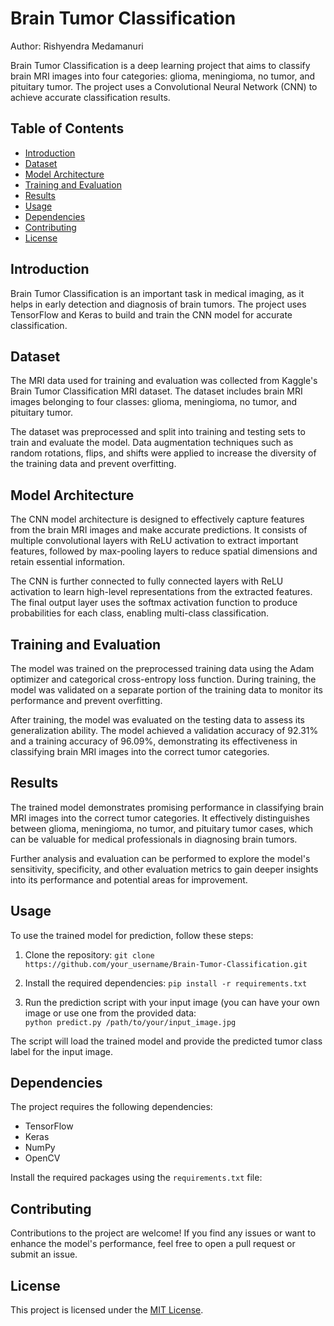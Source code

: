 # Brain Tumor Classification

Author: Rishyendra Medamanuri

Brain Tumor Classification is a deep learning project that aims to classify brain MRI images into four categories: glioma, meningioma, no tumor, and pituitary tumor. The project uses a Convolutional Neural Network (CNN) to achieve accurate classification results.

## Table of Contents
- [Introduction](#introduction)
- [Dataset](#dataset)
- [Model Architecture](#model-architecture)
- [Training and Evaluation](#training-and-evaluation)
- [Results](#results)
- [Usage](#usage)
- [Dependencies](#dependencies)
- [Contributing](#contributing)
- [License](#license)

## Introduction

Brain Tumor Classification is an important task in medical imaging, as it helps in early detection and diagnosis of brain tumors. The project uses TensorFlow and Keras to build and train the CNN model for accurate classification.

## Dataset

The MRI data used for training and evaluation was collected from Kaggle's Brain Tumor Classification MRI dataset. The dataset includes brain MRI images belonging to four classes: glioma, meningioma, no tumor, and pituitary tumor.

The dataset was preprocessed and split into training and testing sets to train and evaluate the model. Data augmentation techniques such as random rotations, flips, and shifts were applied to increase the diversity of the training data and prevent overfitting.

## Model Architecture

The CNN model architecture is designed to effectively capture features from the brain MRI images and make accurate predictions. It consists of multiple convolutional layers with ReLU activation to extract important features, followed by max-pooling layers to reduce spatial dimensions and retain essential information.

The CNN is further connected to fully connected layers with ReLU activation to learn high-level representations from the extracted features. The final output layer uses the softmax activation function to produce probabilities for each class, enabling multi-class classification.

## Training and Evaluation

The model was trained on the preprocessed training data using the Adam optimizer and categorical cross-entropy loss function. During training, the model was validated on a separate portion of the training data to monitor its performance and prevent overfitting.

After training, the model was evaluated on the testing data to assess its generalization ability. The model achieved a validation accuracy of 92.31% and a training accuracy of 96.09%, demonstrating its effectiveness in classifying brain MRI images into the correct tumor categories.

## Results

The trained model demonstrates promising performance in classifying brain MRI images into the correct tumor categories. It effectively distinguishes between glioma, meningioma, no tumor, and pituitary tumor cases, which can be valuable for medical professionals in diagnosing brain tumors.

Further analysis and evaluation can be performed to explore the model's sensitivity, specificity, and other evaluation metrics to gain deeper insights into its performance and potential areas for improvement.

## Usage

To use the trained model for prediction, follow these steps:

1. Clone the repository:
`git clone https://github.com/your_username/Brain-Tumor-Classification.git`

2. Install the required dependencies:
`pip install -r requirements.txt`

3. Run the prediction script with your input image (you can have your own image or use one from the provided data:  
`python predict.py /path/to/your/input_image.jpg`

The script will load the trained model and provide the predicted tumor class label for the input image.

## Dependencies

The project requires the following dependencies:
- TensorFlow
- Keras
- NumPy
- OpenCV

Install the required packages using the `requirements.txt` file:

## Contributing

Contributions to the project are welcome! If you find any issues or want to enhance the model's performance, feel free to open a pull request or submit an issue.

## License

This project is licensed under the [MIT License](LICENSE).
